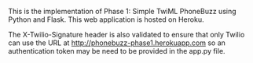 This is the implementation of Phase 1: Simple TwiML PhoneBuzz
using Python and Flask. This web application is hosted on 
Heroku. 

The X-Twilio-Signature header is also validated to ensure that 
only Twilio can use the URL at http://phonebuzz-phase1.herokuapp.com
so an authentication token may be need to be provided in the 
app.py file.

